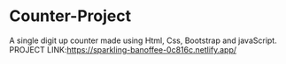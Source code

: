# Counter-Project

A single digit up counter made using Html, Css, Bootstrap and javaScript.
PROJECT LINK:https://sparkling-banoffee-0c816c.netlify.app/
